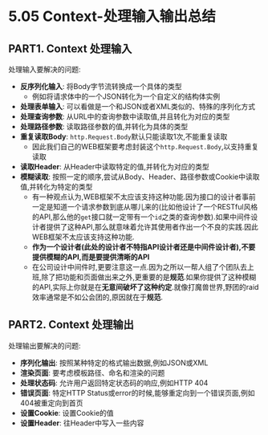 # 5.05 Context-处理输入输出总结

## PART1. Context 处理输入

处理输入要解决的问题:

- **反序列化输入**: 将Body字节流转换成一个具体的类型
	- 例如将请求体中的一个JSON转化为一个自定义的结构体实例
- **处理表单输入**: 可以看做是一个和JSON或者XML类似的、特殊的序列化方式
- **处理查询参数**: 从URL中的查询参数中读取值,并且转化为对应的类型
- **处理路径参数**: 读取路径参数的值,并转化为具体的类型
- **重复读取Body**: `http.Request.Body`默认只能读取1次,不能重复读取
	- 因此我们自己的WEB框架要考虑封装这个`http.Request.Body`,以支持重复读取
- **读取Header**: 从Header中读取特定的值,并转化为对应的类型
- **模糊读取**: 按照一定的顺序,尝试从Body、Header、路径参数或Cookie中读取值,并转化为特定的类型
	- 有一种观点认为,WEB框架不太应该支持这种功能.因为接口的设计者事前一定是知道一个请求参数到底从哪儿来的(比如他设计了一个RESTful风格的API,那么他的`get`接口就一定带有一个`id`之类的查询参数).如果中间件设计者提供了这种API,那么就意味着允许其使用者作出一个不良的实践.因此WEB框架不太应该支持这种功能.
	- **作为一个设计者(此处的设计者不特指API设计者还是中间件设计者),不要提供模糊的API,而是要提供清晰的API**
	- 在公司设计中间件时,更要注意这一点.因为之所以一帮人组了个团队去上班,除了把功能和页面做出来之外,更重要的是**规范**.如果你提供了这种模糊的API,实际上你就是在**无意间破坏了这种约定**.就像打魔兽世界,野团的raid效率通常是不如公会团的,原因就在于**规范**.

## PART2. Context 处理输出

处理输出要解决的问题:

- **序列化输出**: 按照某种特定的格式输出数据,例如JSON或XML
- **渲染页面**: 要考虑模板路径、命名和渲染的问题
- **处理状态码**: 允许用户返回特定状态码的响应,例如HTTP 404
- **错误页面**: 特定HTTP Status或error的时候,能够重定向到一个错误页面,例如404被重定向到首页
- **设置Cookie**: 设置Cookie的值
- **设置Header**: 往Header中写入一些内容